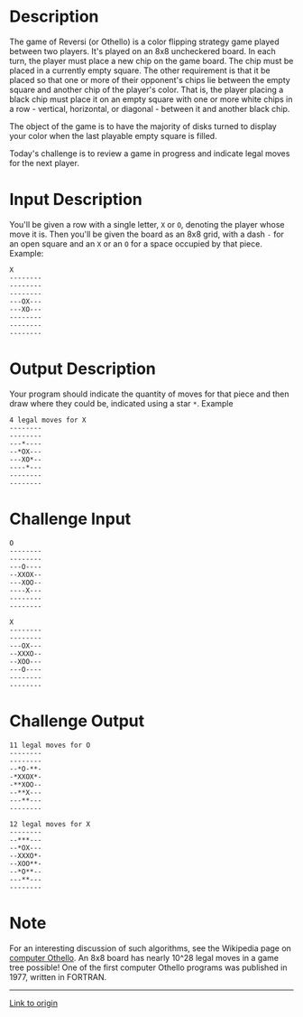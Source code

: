 # Description

The game of Reversi (or Othello) is a color flipping strategy game played between two players. It's played on an 8x8 uncheckered board. In each turn, the player must place a new chip on the game board. The chip must be placed in a currently empty square. The other requirement is that it be placed so that one or more of their opponent's chips lie between the empty square and another chip of the player's color. That is, the player placing a black chip must place it on an empty square with one or more white chips in a row - vertical, horizontal, or diagonal - between it and another black chip.

The object of the game is to have the majority of disks turned to display your color when the last playable empty square is filled.

Today's challenge is to review a game in progress and indicate legal moves for the next player. 

# Input Description

You'll be given a row with a single letter, `X` or `O`, denoting the player whose move it is. Then you'll be given the board as an 8x8 grid, with a dash `-` for an open square and an `X` or an `O` for a space occupied by that piece. Example:

    X
    --------
    --------
    --------
    ---OX---
    ---XO---
    --------
    --------
    --------

# Output Description

Your program should indicate the quantity of moves for that piece and then draw where they could be, indicated using a star `*`. Example

    4 legal moves for X
    --------
    --------
    ---*----
    --*OX---
    ---XO*--
    ----*---
    --------
    --------

# Challenge Input

    O
    --------
    --------
    ---O----
    --XXOX--
    ---XOO--
    ----X---
    --------
    --------

    X
    --------
    --------
    ---OX---
    --XXXO--
    --XOO---
    ---O----
    --------
    --------

# Challenge Output

    11 legal moves for O
    --------
    --------
    --*O-**-
    -*XXOX*-
    -**XOO--
    --**X---
    ---**---
    --------

    12 legal moves for X
    --------
    --***---
    --*OX---
    --XXXO*-
    --XOO**-
    --*O**--
    ---**---
    --------

# Note

For an interesting discussion of such algorithms, see the Wikipedia page on [computer Othello](https://en.wikipedia.org/wiki/Computer_Othello). An 8x8 board has nearly 10^28 legal moves in a game tree possible! One of the first computer Othello programs was published in 1977, written in FORTRAN.

---

[Link to origin](https://www.reddit.com/r/dailyprogrammer/468pvf)
